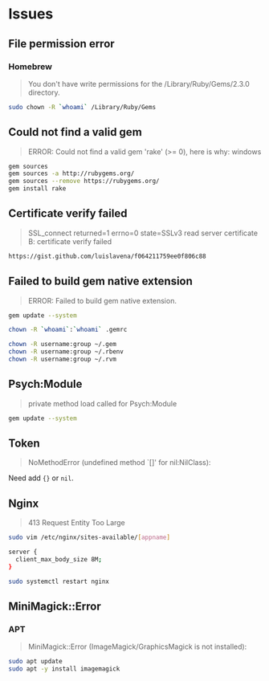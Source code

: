 # Issues

## File permission error

### Homebrew

> You don't have write permissions for the /Library/Ruby/Gems/2.3.0 directory.

```sh
sudo chown -R `whoami` /Library/Ruby/Gems
```

## Could not find a valid gem

> ERROR: Could not find a valid gem 'rake' (>= 0), here is why: windows

```sh
gem sources
gem sources -a http://rubygems.org/
gem sources --remove https://rubygems.org/
gem install rake
```

## Certificate verify failed

> SSL_connect returned=1 errno=0 state=SSLv3 read server certificate B: certificate verify failed

```sh
https://gist.github.com/luislavena/f064211759ee0f806c88
```

## Failed to build gem native extension

> ERROR: Failed to build gem native extension.

```sh
gem update --system
```

```sh
chown -R `whoami`:`whoami` .gemrc
```

```sh
chown -R username:group ~/.gem
chown -R username:group ~/.rbenv
chown -R username:group ~/.rvm
```

## Psych:Module

> private method load called for Psych:Module

```sh
gem update --system
```

## Token

> NoMethodError (undefined method `[]' for nil:NilClass):

Need add `{}` or `nil`.

## Nginx

> 413 Request Entity Too Large

```sh
sudo vim /etc/nginx/sites-available/[appname]

server {
  client_max_body_size 8M;
}
```

```sh
sudo systemctl restart nginx
```

## MiniMagick::Error

### APT

> MiniMagick::Error (ImageMagick/GraphicsMagick is not installed):

```sh
sudo apt update
sudo apt -y install imagemagick
```
